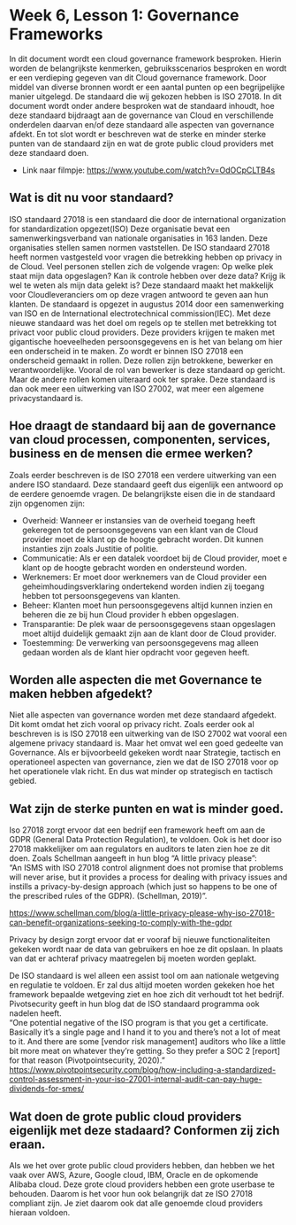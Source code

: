 # Week 6, Lesson 1: Governance Frameworks
In dit document wordt een cloud governance framework besproken. Hierin worden de belangrijkste kenmerken, gebruiksscenarios besproken en wordt er een verdieping gegeven van dit Cloud governance framework. Door middel van diverse bronnen wordt er een aantal punten op een begrijpelijke manier uitgelegd. De standaard die wij gekozen hebben is ISO 27018. In dit document wordt onder andere besproken wat de standaard inhoudt, hoe deze standaard bijdraagt aan de governance van Cloud en verschillende onderdelen daarvan en/of deze standaard alle aspecten van governance afdekt. En tot slot wordt er beschreven wat de sterke en minder sterke punten van de standaard zijn en wat de grote public cloud providers met deze standaard doen.  
- Link naar filmpje: https://www.youtube.com/watch?v=OdOCpCLTB4s 

## Wat is dit nu voor standaard?
ISO standaard 27018 is een standaard die door de international organization for standardization opgezet(ISO) Deze organisatie bevat een samenwerkingsverband van nationale organisaties in 163 landen. Deze organisaties stellen samen normen vaststellen. 
De ISO standaard 27018 heeft normen vastgesteld voor vragen die betrekking hebben op privacy in de Cloud. Veel personen stellen zich de volgende vragen: Op welke plek staat mijn data opgeslagen? Kan ik controle hebben over deze data? Krijg ik wel te weten als mijn data gelekt is? Deze standaard maakt het makkelijk voor Cloudleveranciers om op deze vragen antwoord te geven aan hun klanten. De standaard is opgezet in augustus 2014 door een samenwerking van ISO en de International electrotechnical commission(IEC). Met deze nieuwe standaard was het doel om regels op te stellen met betrekking tot privact voor public cloud providers. Deze providers krijgen te maken met gigantische hoeveelheden persoonsgegevens en is het van belang om hier een onderscheid in te maken. Zo wordt er binnen ISO 27018 een onderscheid gemaakt in rollen. Deze rollen zijn betrokkene, bewerker en verantwoordelijke. Vooral  de rol van bewerker is deze standaard op gericht. Maar de andere rollen komen uiteraard ook ter sprake. Deze standaard is dan ook meer een uitwerking van ISO 27002, wat meer een algemene privacystandaard is. 

## Hoe draagt de standaard bij aan de governance van cloud processen, componenten, services, business en de mensen die ermee werken?
Zoals eerder beschreven is de ISO 27018 een verdere uitwerking van een  andere ISO standaard. Deze standaard geeft dus eigenlijk een antwoord op de eerdere genoemde vragen. De belangrijkste eisen die in de standaard zijn opgenomen zijn:
- Overheid: Wanneer er instansies van de overheid toegang heeft gekeregen tot de persoonsgegevens van een klant van de Cloud provider moet de klant op de hoogte gebracht worden. Dit kunnen instanties zijn zoals Justitie of politie.
- Communicatie: Als er een datalek voordoet bij de Cloud provider, moet e klant op de hoogte gebracht worden en ondersteund worden.
- Werknemers: Er moet door werknemers van de Cloud provider een geheimhoudingsverklaring ondertekend worden indien zij toegang hebben tot persoonsgegevens van klanten.
- Beheer: Klanten moet hun persoonsgegevens altijd kunnen inzien en beheren die ze bij hun Cloud provider h
ebben opgeslagen.
- Transparantie: De plek waar de persoonsgegevens staan opgeslagen moet altijd duidelijk gemaakt zijn aan de klant door de Cloud provider. 
- Toestemming: De verwerking van persoonsgegevens mag alleen gedaan worden als de klant hier opdracht voor gegeven heeft. 

## Worden alle aspecten die met Governance te maken hebben afgedekt?
Niet alle aspecten van governance worden met deze standaard afgedekt. Dit komt omdat het zich vooral op privacy richt. Zoals eerder ook al beschreven is is ISO 27018 een uitwerking van de ISO 27002 wat vooral een algemene privacy standaard is. Maar het omvat wel een goed gedeelte van Governance. Als er bijvoorbeeld gekeken wordt naar Strategie, tactisch en operationeel aspecten van governance, zien we dat de ISO 27018 voor op het operationele vlak richt. En dus wat minder op strategisch en tactisch gebied. 

## Wat zijn de sterke punten en wat is minder goed. 

Iso 27018 zorgt ervoor dat een bedrijf een framework heeft om aan de GDPR (General Data Protection Regulation), te voldoen. Ook is het door iso 27018 makkelijker om aan regulators en auditors te laten zien hoe ze dit doen. Zoals Schellman aangeeft in hun blog “A little privacy please”:  
“An ISMS with ISO 27018 control alignment does not promise that problems will never arise, but it provides a process for dealing with privacy issues and instills a privacy-by-design approach (which just so happens to be one of the prescribed rules of the GDPR). (Schellman, 2019)”. 

https://www.schellman.com/blog/a-little-privacy-please-why-iso-27018-can-benefit-organizations-seeking-to-comply-with-the-gdpr 

Privacy by design zorgt ervoor dat er vooraf bij nieuwe functionaliteiten gekeken wordt naar de data van gebruikers en hoe ze dit opslaan. In plaats van dat er achteraf privacy maatregelen bij moeten worden geplakt. 

De ISO standaard is wel alleen een assist tool om aan nationale wetgeving en regulatie te voldoen. Er zal dus altijd moeten worden gekeken hoe het framework bepaalde wetgeving ziet en hoe zich dit verhoudt tot het bedrijf. 
Pivotsecurity geeft in hun blog dat de ISO standaard programma ook nadelen heeft.  
“One potential negative of the ISO program is that you get a certificate. Basically it’s a single page and I hand it to you and there’s not a lot of meat to it. And there are some [vendor risk management] auditors who like a little bit more meat on whatever they’re getting. So they prefer a SOC 2 [report] for that reason (Pivotpointsecurity, 2020).” https://www.pivotpointsecurity.com/blog/how-including-a-standardized-control-assessment-in-your-iso-27001-internal-audit-can-pay-huge-dividends-for-smes/ 

 

## Wat doen de grote public cloud providers eigenlijk met deze stadaard? Conformen zij zich eraan. 

Als we het over grote public cloud providers hebben, dan hebben we het vaak over AWS, Azure, Google cloud, IBM, Oracle en de opkomende Alibaba cloud. Deze grote cloud providers hebben een grote userbase te behouden. Daarom is het voor hun ook belangrijk dat ze ISO 27018 compliant zijn. Je ziet daarom ook dat alle genoemde cloud providers hieraan voldoen. 
